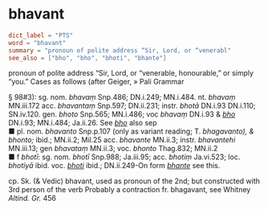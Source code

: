 # bhavant

``` toml
dict_label = "PTS"
word = "bhavant"
summary = "pronoun of polite address “Sir, Lord, or “venerabl"
see_also = ["bho", "bho", "bhoti", "bhante"]
```

pronoun of polite address “Sir, Lord, or “venerable, honourable,” or simply “you.” Cases as follows (after Geiger,
» Pali Grammar

 § 98#3): sg. nom. *bhavaṃ* Snp.486; DN.i.249; MN.i.484. nt. *bhavaṃ* MN.iii.172 acc. *bhavantaṃ* Snp.597; DN.ii.231; instr. *bhotā* DN.i.93 DN.i.110; SN.iv.120. gen. *bhoto* Snp.565; MN.i.486; voc *bhavaṃ* DN.i.93 & *[bho](bho.md)* DN.i.93; MN.i.484; Ja.ii.26. See *[bho](bho.md)* also sep  
■ pl. nom. *bhavanto* Snp.p.107 (only as variant reading; T. *bhagavanto), & bhonto;* ibid.; MN.ii.2; Mil.25 acc. *bhavante* MN.ii.3; instr. *bhavantehi* MN.iii.13; gen *bhavataṃ* MN.ii.3; voc. *bhonto* Thag.832; MN.ii.2  
■ f *bhotī*: sg. nom. *bhotī* Snp.988; Ja.iii.95; acc. *bhotiṃ* Ja.vi.523; loc. *bhotiyā* ibid. voc. *[bhoti](bhoti.md)* ibid.; DN.ii.249\-On form *[bhante](bhante.md)* see this.

cp. Sk. (& Vedic) bhavant, used as pronoun of the 2nd; but constructed with 3rd person of the verb Probably a contraction fr. bhagavant, see Whitney *Altind. Gr.* 456

